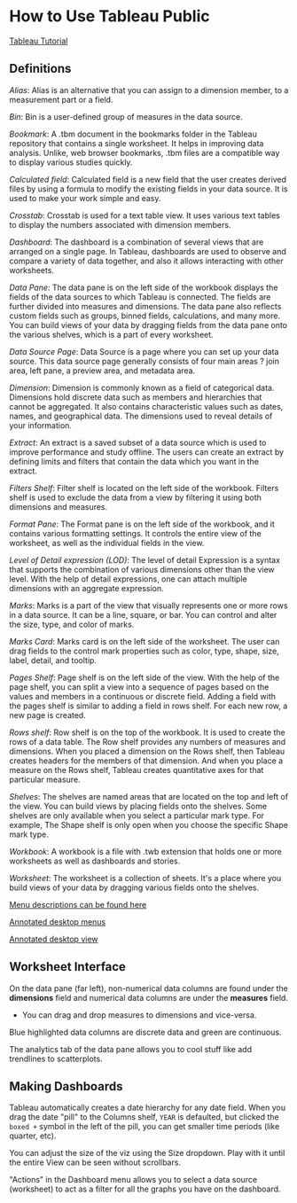 # How to Use Tableau Public

[Tableau Tutorial](https://www.javatpoint.com/tableau)

## Definitions

*Alias*: Alias is an alternative that you can assign to a dimension member, to a measurement part or a field.

*Bin*: Bin is a user-defined group of measures in the data source.

*Bookmark*: A .tbm document in the bookmarks folder in the Tableau repository that contains a single worksheet. It helps in improving data analysis. Unlike, web browser bookmarks, .tbm files are a compatible way to display various studies quickly.

*Calculated field*: Calculated field is a new field that the user creates derived files by using a formula to modify the existing fields in your data source. It is used to make your work simple and easy.

*Crosstab*: Crosstab is used for a text table view. It uses various text tables to display the numbers associated with dimension members.

*Dashboard*: The dashboard is a combination of several views that are arranged on a single page. In Tableau, dashboards are used to observe and compare a variety of data together, and also it allows interacting with other worksheets.

*Data Pane*: The data pane is on the left side of the workbook displays the fields of the data sources to which Tableau is connected. The fields are further divided into measures and dimensions. The data pane also reflects custom fields such as groups, binned fields, calculations, and many more. You can build views of your data by dragging fields from the data pane onto the various shelves, which is a part of every worksheet.

*Data Source Page*: Data Source is a page where you can set up your data source. This data source page generally consists of four main areas ? join area, left pane, a preview area, and metadata area.

*Dimension*: Dimension is commonly known as a field of categorical data. Dimensions hold discrete data such as members and hierarchies that cannot be aggregated. It also contains characteristic values such as dates, names, and geographical data. The dimensions used to reveal details of your information.

*Extract*: An extract is a saved subset of a data source which is used to improve performance and study offline. The users can create an extract by defining limits and filters that contain the data which you want in the extract.

*Filters Shelf*: Filter shelf is located on the left side of the workbook. Filters shelf is used to exclude the data from a view by filtering it using both dimensions and measures.

*Format Pane*: The Format pane is on the left side of the workbook, and it contains various formatting settings. It controls the entire view of the worksheet, as well as the individual fields in the view.

*Level of Detail expression (LOD)*: The level of detail Expression is a syntax that supports the combination of various dimensions other than the view level. With the help of detail expressions, one can attach multiple dimensions with an aggregate expression.

*Marks*: Marks is a part of the view that visually represents one or more rows in a data source. It can be a line, square, or bar. You can control and alter the size, type, and color of marks.

*Marks Card*: Marks card is on the left side of the worksheet. The user can drag fields to the control mark properties such as color, type, shape, size, label, detail, and tooltip.

*Pages Shelf*: Page shelf is on the left side of the view. With the help of the page shelf, you can split a view into a sequence of pages based on the values and members in a continuous or discrete field. Adding a field with the pages shelf is similar to adding a field in rows shelf. For each new row, a new page is created.

*Rows shelf*: Row shelf is on the top of the workbook. It is used to create the rows of a data table. The Row shelf provides any numbers of measures and dimensions. When you placed a dimension on the Rows shelf, then Tableau creates headers for the members of that dimension. And when you place a measure on the Rows shelf, Tableau creates quantitative axes for that particular measure.

*Shelves*: The shelves are named areas that are located on the top and left of the view. You can build views by placing fields onto the shelves. Some shelves are only available when you select a particular mark type. For example, The Shape shelf is only open when you choose the specific Shape mark type.

*Workbook*: A workbook is a file with .twb extension that holds one or more worksheets as well as dashboards and stories.

*Worksheet*: The worksheet is a collection of sheets. It's a place where you build views of your data by dragging various fields onto the shelves.

[Menu descriptions can be found here](https://www.javatpoint.com/tableau-desktop-workspace)

[Annotated desktop menus](https://github.com/jeremyraby/courseNotes/blob/main/tableau/desktopFeatures1.jpg)

[Annotated desktop view](https://github.com/jeremyraby/courseNotes/blob/main/tableau/desktopFeatures2.jpg)

## Worksheet Interface

On the data pane (far left), non-numerical data columns are found under the **dimensions** field and numerical data columns are under the **measures** field.

- You can drag and drop measures to dimensions and vice-versa.

Blue highlighted data columns are discrete data and green are continuous.

The analytics tab of the data pane allows you to cool stuff like add trendlines to scatterplots.

## Making Dashboards

Tableau automatically creates a date hierarchy for any date field. When you drag the date "pill" to the Columns shelf, `YEAR` is defaulted, but clicked the `boxed +` symbol in the left of the pill, you can get smaller time periods (like quarter, etc).

You can adjust the size of the viz using the Size dropdown. Play with it until the entire View can be seen without scrollbars.

"Actions" in the Dashboard menu allows you to select a data source (worksheet) to act as a filter for all the graphs you have on the dashboard.
